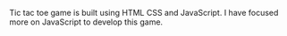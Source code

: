 Tic tac toe game is built using HTML CSS and JavaScript. I have focused more on JavaScript to develop this game.
